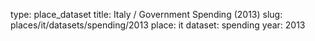 type: place_dataset
title: Italy / Government Spending (2013)
slug: places/it/datasets/spending/2013
place: it
dataset: spending
year: 2013
